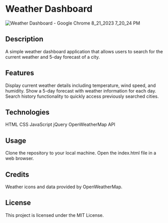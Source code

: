 # Weather Dashboard

![Weather Dashboard - Google Chrome 8_21_2023 7_20_24 PM](https://github.com/LauerPeter/weather-dashboard/assets/135652706/cca9f773-781c-4db8-bcf9-cad5cd198e15)

## Description

A simple weather dashboard application that allows users to search for the current weather and 5-day forecast of a city.

## Features
Display current weather details including temperature, wind speed, and humidity.
Show a 5-day forecast with weather information for each day.
Search history functionality to quickly access previously searched cities.

## Technologies 
HTML
CSS
JavaScript 
jQuery
OpenWeatherMap API

## Usage
Clone the repository to your local machine.
Open the index.html file in a web browser.

## Credits
Weather icons and data provided by OpenWeatherMap.

## License
This project is licensed under the MIT License.

